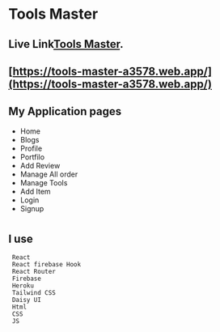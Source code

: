 # Tools Master

## Live Link[Tools Master](https://tools-master-a3578.web.app/).

## [https://tools-master-a3578.web.app/](https://tools-master-a3578.web.app/)

## My Application pages
* Home
* Blogs
* Profile
* Portfilo
* Add Review
* Manage All order
* Manage Tools
* Add Item
* Login
* Signup
#

## I use
~~~
 React 
 React firebase Hook
 React Router
 Firebase
 Heroku
 Tailwind CSS
 Daisy UI
 Html
 CSS 
 JS
~~~

